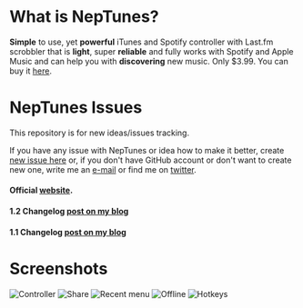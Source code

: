 # What is NepTunes?

<strong>Simple</strong> to use, yet <strong>powerful</strong> iTunes and Spotify controller with Last.fm scrobbler that is <strong>light</strong>, super <strong>reliable</strong> and fully works with Spotify and Apple Music and can help you with <strong>discovering</strong> new music. Only $3.99.
You can buy it [here](https://itunes.apple.com/us/app/neptunes-minimalistic-last.fm/id1006739057?mt=12&at=1010l3j7).

# NepTunes Issues
This repository is for new ideas/issues tracking.

If you have any issue with NepTunes or idea how to make it better, create [new issue here](https://github.com/rurza/NepTunes-Issues/issues/new) or, if you don't have GitHub account or don't want to create new one, write me an [e-mail](mailto:adam@micropixels.pl) or find me on [twitter](https://twitter.com/rurza).


#### Official [website](http://micropixels.pl/neptunes/).

#### 1.2 Changelog [post on my blog](http://blog.micropixels.pl/neptunes-12-full-changelog)


#### 1.1 Changelog [post on my blog](http://blog.micropixels.pl/neptunes-11-changelog)

# Screenshots
![Controller](http://micropixels.pl/neptunes/screenshots/musiccontroller.png)
![Share](http://micropixels.pl/neptunes/screenshots/share.png)
![Recent menu](http://micropixels.pl/neptunes/screenshots/recent.png)
![Offline](http://micropixels.pl/neptunes/screenshots/offline.png)
![Hotkeys](http://micropixels.pl/neptunes/screenshots/hotkeys.png)
